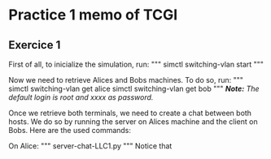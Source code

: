# Practice 1 memo of TCGI

## Exercice 1
First of all, to inicialize the simulation, run:
"""
simctl switching-vlan start
"""

Now we need to retrieve Alices and Bobs machines. To do so, run:
"""
simctl switching-vlan get alice
simctl switching-vlan get bob
"""
***Note:*** _The default login is root and xxxx as password._

Once we retrieve both terminals, we need to create a chat between both hosts.
We do so by running the server on Alices machine and the client on Bobs. Here
are the used commands:

On Alice:
"""
server-chat-LLC1.py
"""
Notice that
